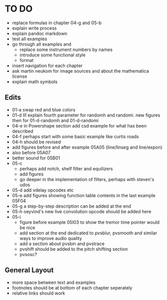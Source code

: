 TO DO
=====

- replace formulas in chapter 04-g and 05-b
- explain write process
- explain pandoc markdown
- test all examples
- go through all examples and
    - replace some instrument numbers by names
    - introduce some functional style
    - format 
- insert navigation for each chapter
- ask martin neukom for image sources and about the mathematica license
- explain math symbols


Edits
-----

- 01-a swap red and blue colors
- 01-d III explain fourth parameter for randomh and randomi.
  new figures then for 01-d-randomh and 01-d-randomi
- 04-e in Powershape section add csd example for what has been described
- 04-f perhaps start with some basic example like curtis roads
- 04-h should be revised
- add figures before and after example 05A05 (line/linseg and line/expon)
- also before 05A07
- better sound for 05B01
- 05-c 
    - perhaps add notch, shelf filter and equilizers
    - add figures
    - go deeper in the implementation of filters, perhaps with steven's udos
- 05-d add vdelay opcodes etc
- 05-e add figures showing function table contents in the last example 05F04
- 05-g a step-by-step description can be added at the end
- 05-h oeyvind's new live convolution opcode should be added here
- 05-i 
    - figure before example 05I03 to show the tremor time pointer would be nice
    - add section at the end dedicated to pvsblur, pvsmooth and similar ways
      to improve audio quality
    - add a section about pvsbin and pvstrace
    - pvshift should be added to the pitch shifting section
    - pvsosc?


General Layout
--------------

- more space between text and examples
- footnotes should be at bottom of each chapter seperately
- relative links should work
